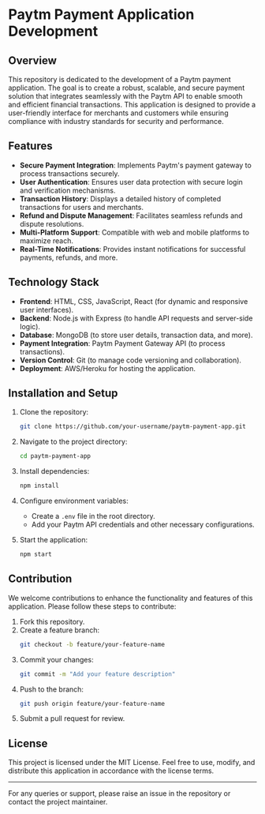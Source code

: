 # Paytm Payment Application Development

## Overview

This repository is dedicated to the development of a Paytm payment application. The goal is to create a robust, scalable, and secure payment solution that integrates seamlessly with the Paytm API to enable smooth and efficient financial transactions. This application is designed to provide a user-friendly interface for merchants and customers while ensuring compliance with industry standards for security and performance.

## Features

- **Secure Payment Integration**: Implements Paytm's payment gateway to process transactions securely.
- **User Authentication**: Ensures user data protection with secure login and verification mechanisms.
- **Transaction History**: Displays a detailed history of completed transactions for users and merchants.
- **Refund and Dispute Management**: Facilitates seamless refunds and dispute resolutions.
- **Multi-Platform Support**: Compatible with web and mobile platforms to maximize reach.
- **Real-Time Notifications**: Provides instant notifications for successful payments, refunds, and more.

## Technology Stack

- **Frontend**: HTML, CSS, JavaScript, React (for dynamic and responsive user interfaces).
- **Backend**: Node.js with Express (to handle API requests and server-side logic).
- **Database**: MongoDB (to store user details, transaction data, and more).
- **Payment Integration**: Paytm Payment Gateway API (to process transactions).
- **Version Control**: Git (to manage code versioning and collaboration).
- **Deployment**: AWS/Heroku for hosting the application.

## Installation and Setup

1. Clone the repository:  
   ```bash
   git clone https://github.com/your-username/paytm-payment-app.git
   ```
2. Navigate to the project directory:  
   ```bash
   cd paytm-payment-app
   ```
3. Install dependencies:  
   ```bash
   npm install
   ```
4. Configure environment variables:  
   - Create a `.env` file in the root directory.
   - Add your Paytm API credentials and other necessary configurations.

5. Start the application:  
   ```bash
   npm start
   ```

## Contribution

We welcome contributions to enhance the functionality and features of this application. Please follow these steps to contribute:

1. Fork this repository.
2. Create a feature branch:  
   ```bash
   git checkout -b feature/your-feature-name
   ```
3. Commit your changes:  
   ```bash
   git commit -m "Add your feature description"
   ```
4. Push to the branch:  
   ```bash
   git push origin feature/your-feature-name
   ```
5. Submit a pull request for review.

## License

This project is licensed under the MIT License. Feel free to use, modify, and distribute this application in accordance with the license terms.

---

For any queries or support, please raise an issue in the repository or contact the project maintainer.
